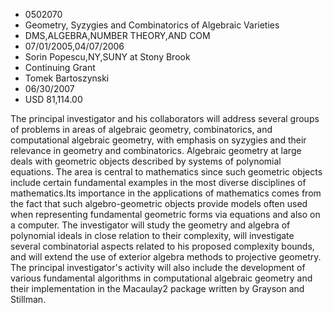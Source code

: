 
* 0502070
* Geometry, Syzygies and Combinatorics of Algebraic Varieties
* DMS,ALGEBRA,NUMBER THEORY,AND COM
* 07/01/2005,04/07/2006
* Sorin Popescu,NY,SUNY at Stony Brook
* Continuing Grant
* Tomek Bartoszynski
* 06/30/2007
* USD 81,114.00

The principal investigator and his collaborators will address several groups of
problems in areas of algebraic geometry, combinatorics, and computational
algebraic geometry, with emphasis on syzygies and their relevance in geometry
and combinatorics. Algebraic geometry at large deals with geometric objects
described by systems of polynomial equations. The area is central to mathematics
since such geometric objects include certain fundamental examples in the most
diverse disciplines of mathematics.Its importance in the applications of
mathematics comes from the fact that such algebro-geometric objects provide
models often used when representing fundamental geometric forms via equations
and also on a computer. The investigator will study the geometry and algebra of
polynomial ideals in close relation to their complexity, will investigate
several combinatorial aspects related to his proposed complexity bounds, and
will extend the use of exterior algebra methods to projective geometry. The
principal investigator's activity will also include the development of various
fundamental algorithms in computational algebraic geometry and their
implementation in the Macaulay2 package written by Grayson and Stillman.


